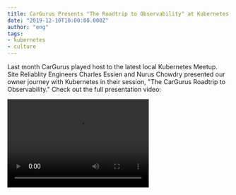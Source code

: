 ```yaml
---
title: CarGurus Presents "The Roadtrip to Observability" at Kubernetes Meetup
date: "2019-12-10T10:00:00.000Z"
author: "eng"
tags:
- kubernetes
- culture
---
```

Last month CarGurus played host to the latest local Kubernetes Meetup. Site Reliablity Engineers Charles Essien and Nurus Chowdry presented our owner journey with Kubernetes in their session, "The CarGurus Roadtrip to Observability." Check out the full presentation video:

<video src="Kubernetes Meetup FULL.mp4" width="320" height="200" controls preload></video>